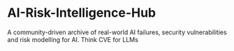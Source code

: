 # AI-Risk-Intelligence-Hub
A community-driven archive of real-world AI failures, security vulnerabilities and risk modelling for AI. Think CVE for LLMs
